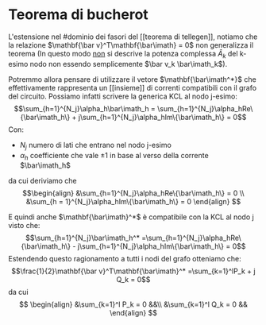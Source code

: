 # Teorema di bucherot
L'estensione nel #dominio dei fasori del [[teorema di tellegen]], notiamo che la relazione $\mathbf{\bar v}^T\mathbf{\bar\imath} = 0$ non generalizza il teorema (In questo modo <u>non</u> si descrive la potenza complessa $\hat A_k$ del k-esimo nodo non essendo semplicemente $\bar v_k \bar\imath_k$).

Potremmo allora pensare di utilizzare il vetore $\mathbf{\bar\imath^*}$ che effettivamente rappresenta un [[insieme]] di correnti compatibili con il grafo del circuito. Possiamo infatti scrivere la generica KCL al nodo j-esimo:
$$\sum_{h=1}^{N_j}\alpha_h\bar\imath_h = \sum_{h=1}^{N_j}\alpha_hRe\{\bar\imath_h\} + j\sum_{h=1}^{N_j}\alpha_hIm\{\bar\imath_h\} = 0$$
Con:
- $N_j$ numero di lati che entrano nel nodo j-esimo
- $\alpha_h$ coefficiente che vale $\pm1$ in base al verso della corrente $\bar\imath_h$

da cui deriviamo che
$$\begin{align}
	&\sum_{h=1}^{N_j}\alpha_hRe\{\bar\imath_h\} = 0 \\
	&\sum_{h = 1}^{N_j}\alpha_hIm\{\bar\imath_h\} = 0
\end{align}
$$


E quindi anche $\mathbf{\bar\imath}^*$ è compatibile con la KCL al nodo j visto che:
$$\sum_{h=1}^{N_j}\bar\imath_h^* =\sum_{h=1}^{N_j}\alpha_hRe\{\bar\imath_h\} - j\sum_{h=1}^{N_j}\alpha_hIm\{\bar\imath_h\} = 0$$
Estendendo questo ragionamento a tutti i nodi del grafo otteniamo che:
$$\frac{1}{2}\mathbf{\bar v}^T\mathbf{\bar\imath}^* =\sum_{k=1}^lP_k + j Q_k = 0$$
da cui
$$
\begin{align}
	&\sum_{k=1}^l P_k = 0 &&\\
	&\sum_{k=1}^l Q_k = 0 &&
\end{align}
$$